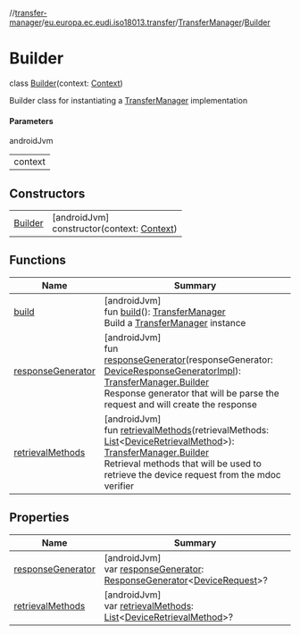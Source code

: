 //[transfer-manager](../../../../index.md)/[eu.europa.ec.eudi.iso18013.transfer](../../index.md)/[TransferManager](../index.md)/[Builder](index.md)

# Builder

class [Builder](index.md)(context: [Context](https://developer.android.com/reference/kotlin/android/content/Context.html))

Builder class for instantiating a [TransferManager](../index.md) implementation

#### Parameters

androidJvm

| |
|---|
| context |

## Constructors

| | |
|---|---|
| [Builder](-builder.md) | [androidJvm]<br>constructor(context: [Context](https://developer.android.com/reference/kotlin/android/content/Context.html)) |

## Functions

| Name | Summary |
|---|---|
| [build](build.md) | [androidJvm]<br>fun [build](build.md)(): [TransferManager](../index.md)<br>Build a [TransferManager](../index.md) instance |
| [responseGenerator](response-generator.md) | [androidJvm]<br>fun [responseGenerator](response-generator.md)(responseGenerator: [DeviceResponseGeneratorImpl](../../../eu.europa.ec.eudi.iso18013.transfer.response/-device-response-generator-impl/index.md)): [TransferManager.Builder](index.md)<br>Response generator that will be parse the request and will create the response |
| [retrievalMethods](retrieval-methods.md) | [androidJvm]<br>fun [retrievalMethods](retrieval-methods.md)(retrievalMethods: [List](https://kotlinlang.org/api/latest/jvm/stdlib/kotlin.collections/-list/index.html)&lt;[DeviceRetrievalMethod](../../-device-retrieval-method/index.md)&gt;): [TransferManager.Builder](index.md)<br>Retrieval methods that will be used to retrieve the device request from the mdoc verifier |

## Properties

| Name | Summary |
|---|---|
| [responseGenerator](response-generator.md) | [androidJvm]<br>var [responseGenerator](response-generator.md): [ResponseGenerator](../../../eu.europa.ec.eudi.iso18013.transfer.response/-response-generator/index.md)&lt;[DeviceRequest](../../../eu.europa.ec.eudi.iso18013.transfer.response/-device-request/index.md)&gt;? |
| [retrievalMethods](retrieval-methods.md) | [androidJvm]<br>var [retrievalMethods](retrieval-methods.md): [List](https://kotlinlang.org/api/latest/jvm/stdlib/kotlin.collections/-list/index.html)&lt;[DeviceRetrievalMethod](../../-device-retrieval-method/index.md)&gt;? |
